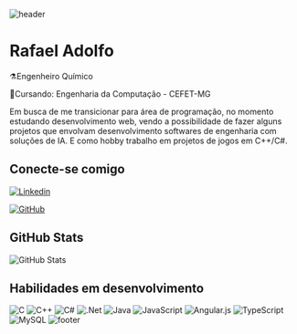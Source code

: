 ![header](https://capsule-render.vercel.app/api?type=waving&height=200&color=6B1F51)
# Rafael Adolfo

⚗️Engenheiro Químico
  
📝Cursando: Engenharia da Computação - CEFET-MG

Em busca de me transicionar para área de programação, no momento estudando desenvolvimento web, vendo a possibilidade de fazer alguns projetos que envolvam desenvolvimento softwares de engenharia com soluções de IA. E como hobby trabalho em projetos de jogos em C++/C#.

## Conecte-se comigo

[![Linkedin](https://img.shields.io/badge/LinkedIn-f8f8f2?style=for-the-badge&logo=linkedin&logoColor=0E76A8)](https://www.linkedin.com/in//https://www.linkedin.com/in/rafael-adolfo-silva-ferreira-16220b1a5/)

[![GitHub](https://img.shields.io/badge/github-%23121011.svg?style=for-the-badge&logo=github&logoColor=white)](https://github.com/Radsfer)

## GitHub Stats

![GitHub Stats](https://github-readme-stats.vercel.app/api?username=Radsfer&show_icons=true&hide=contribs,prs&cache_seconds=86400&theme=jolly)

## Habilidades em desenvolvimento
![C](https://img.shields.io/badge/c-%2300599C.svg?style=for-the-badge&logo=c&logoColor=white)
![C++](https://img.shields.io/badge/c++-%2300599C.svg?style=for-the-badge&logo=c%2B%2B&logoColor=white)
![C#](https://img.shields.io/badge/c%23-%23239120.svg?style=for-the-badge&logo=csharp&logoColor=white)
![.Net](https://img.shields.io/badge/.NET-5C2D91?style=for-the-badge&logo=.net&logoColor=white)
![Java](https://img.shields.io/badge/java-%23ED8B00.svg?style=for-the-badge&logo=openjdk&logoColor=white)
![JavaScript](https://img.shields.io/badge/javascript-%23323330.svg?style=for-the-badge&logo=javascript&logoColor=%23F7DF1E)
![Angular.js](https://img.shields.io/badge/angular.js-%23E23237.svg?style=for-the-badge&logo=angularjs&logoColor=white)
![TypeScript](https://img.shields.io/badge/typescript-%23007ACC.svg?style=for-the-badge&logo=typescript&logoColor=white)
![MySQL](https://img.shields.io/badge/mysql-4479A1.svg?style=for-the-badge&logo=mysql&logoColor=white)
![footer](https://capsule-render.vercel.app/api?type=waving&height=140&color=6B1F51&section=footer)